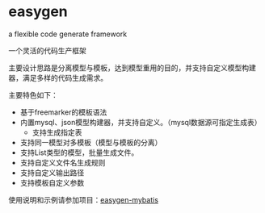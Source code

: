 # easygen

a flexible code generate framework

一个灵活的代码生产框架

主要设计思路是分离模型与模板，达到模型重用的目的，并支持自定义模型构建器，满足多样的代码生成需求。

主要特色如下：

- 基于freemarker的模板语法
- 内置mysql、json模型构建器，并支持自定义。（mysql数据源可指定生成表）
  - 支持生成指定表
- 支持同一模型对多模板（模型与模板的分离）
- 支持List类型的模型，批量生成文件。
- 支持自定义文件名生成规则
- 支持自定义输出路径
- 支持模板自定义参数

使用说明和示例请参加项目：[easygen-mybatis](https://github.com/BigMaMonkey/easygen-mybatis)